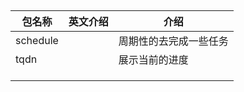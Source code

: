 ## 

| 包名称   | 英文介绍 | 介绍                   |
| -------- | -------- | ---------------------- |
| schedule |          | 周期性的去完成一些任务 |
| tqdn     |          | 展示当前的进度         |
|          |          |                        |
|          |          |                        |
|          |          |                        |



